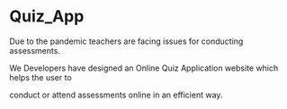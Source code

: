

# Quiz_App

Due to the pandemic teachers are facing issues for conducting assessments.

We Developers have designed an Online Quiz Application website which helps the user to

conduct or attend assessments online in an efficient way.       
    
